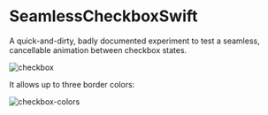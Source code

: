 # SeamlessCheckboxSwift

A quick-and-dirty, badly documented experiment to test a seamless, cancellable animation between checkbox states.

![checkbox](https://user-images.githubusercontent.com/24377039/84716557-bfab5d00-af73-11ea-9f26-2e6a2321cf91.gif)

It allows up to three border colors:

![checkbox-colors](https://user-images.githubusercontent.com/24377039/84716562-c5a13e00-af73-11ea-8aa5-c709b797cc7f.gif)
